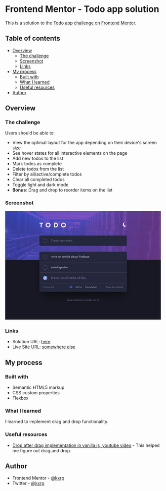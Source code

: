 # Frontend Mentor - Todo app solution

This is a solution to the [Todo app challenge on Frontend Mentor](https://www.frontendmentor.io/challenges/todo-app-Su1_KokOW).

## Table of contents

- [Overview](#overview)
  - [The challenge](#the-challenge)
  - [Screenshot](#screenshot)
  - [Links](#links)
- [My process](#my-process)
  - [Built with](#built-with)
  - [What I learned](#what-i-learned)
  - [Useful resources](#useful-resources)
- [Author](#author)

## Overview

### The challenge

Users should be able to:

- View the optimal layout for the app depending on their device's screen size
- See hover states for all interactive elements on the page
- Add new todos to the list
- Mark todos as complete
- Delete todos from the list
- Filter by all/active/complete todos
- Clear all completed todos
- Toggle light and dark mode
- **Bonus**: Drag and drop to reorder items on the list

### Screenshot

![shot](./images/shot.png)

### Links

- Solution URL: [here](https://github.com/kxrn0/Frontend-Mentor---Todo-app-solution)
- Live Site URL: [somewhere else](https://kxrn0.github.io/Frontend-Mentor---Todo-app-solution/)

## My process

### Built with

- Semantic HTML5 markup
- CSS custom properties
- Flexbox

### What I learned

I learned to implement drag and drop functionality.

### Useful resources

- [Drop after drag implementation in vanilla js, youtube video](https://www.youtube.com/watch?v=jfYWwQrtzzY) - This helped me figure out drag and drop.

## Author

- Frontend Mentor - [@kxrp](https://www.frontendmentor.io/profile/kxrp)
- Twitter - [@kxrp](https://www.twitter.com/_by_me_0x177)